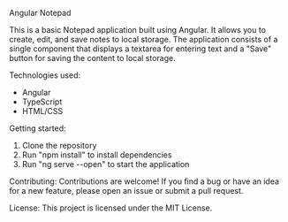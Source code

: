 Angular Notepad

This is a basic Notepad application built using Angular. It allows you to create, edit, and save notes to local storage. The application consists of a single component that displays a textarea for entering text and a "Save" button for saving the content to local storage.

Technologies used:
- Angular
- TypeScript
- HTML/CSS

Getting started:
1. Clone the repository
2. Run "npm install" to install dependencies
3. Run "ng serve --open" to start the application

Contributing:
Contributions are welcome! If you find a bug or have an idea for a new feature, please open an issue or submit a pull request.

License:
This project is licensed under the MIT License.
